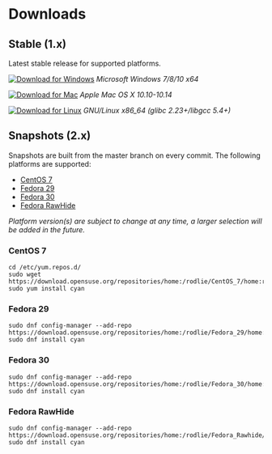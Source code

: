 # Downloads

## Stable (1.x)

Latest stable release for supported platforms.

 [![Download for Windows](https://github.com/rodlie/cyan/raw/master/docs/images/download_for_windows.png)](https://github.com/rodlie/cyan/releases/latest) *Microsoft Windows 7/8/10 x64*
 
 [![Download for Mac](https://github.com/rodlie/cyan/raw/master/docs/images/download_for_mac.png)](https://github.com/rodlie/cyan/releases/latest) *Apple Mac OS X 10.10-10.14*
 
 [![Download for Linux](https://github.com/rodlie/cyan/raw/master/docs/images/download_for_linux.png)](https://github.com/rodlie/cyan/releases/latest) *GNU/Linux x86_64 (glibc 2.23+/libgcc 5.4+)*


## Snapshots (2.x)

Snapshots are built from the master branch on every commit. The following platforms are supported:

* [CentOS 7](https://build.opensuse.org/package/binaries/home:rodlie/Cyan/CentOS_7)
* [Fedora 29](https://build.opensuse.org/package/binaries/home:rodlie/Cyan/Fedora_29)
* [Fedora 30](https://build.opensuse.org/package/binaries/home:rodlie/Cyan/Fedora_30)
* [Fedora RawHide](https://build.opensuse.org/package/binaries/home:rodlie/Cyan/Fedora_Rawhide)

*Platform version(s) are subject to change at any time, a larger selection will be added in the future.*

### CentOS 7

```
cd /etc/yum.repos.d/
sudo wget https://download.opensuse.org/repositories/home:/rodlie/CentOS_7/home:rodlie.repo
sudo yum install cyan
```

### Fedora 29

```
sudo dnf config-manager --add-repo https://download.opensuse.org/repositories/home:/rodlie/Fedora_29/home:rodlie.repo
sudo dnf install cyan
```

### Fedora 30

```
sudo dnf config-manager --add-repo https://download.opensuse.org/repositories/home:/rodlie/Fedora_30/home:rodlie.repo
sudo dnf install cyan
```

### Fedora RawHide

```
sudo dnf config-manager --add-repo https://download.opensuse.org/repositories/home:/rodlie/Fedora_Rawhide/home:rodlie.repo
sudo dnf install cyan
```
